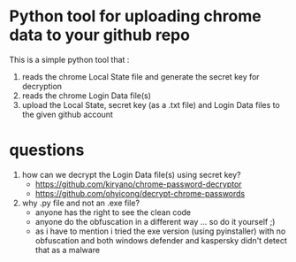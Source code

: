 # Python tool for uploading chrome data to your github repo

This is a simple python tool that : 
1. reads the chrome Local State file and generate the secret key for decryption
2. reads the chrome Login Data file(s)
3. upload the Local State, secret key (as a .txt file) and Login Data files to the given github account 

# questions 
1. how can we decrypt the Login Data file(s) using secret key?
    - https://github.com/kiryano/chrome-password-decryptor
    - https://github.com/ohyicong/decrypt-chrome-passwords
2. why .py file and not an .exe file?
    - anyone has the right to see the clean code
    - anyone do the obfuscation in a different way ... so do it yourself ;)
    - as i have to mention i tried the exe version (using pyinstaller) with no obfuscation and both windows defender and kaspersky didn't detect that as a malware
   
